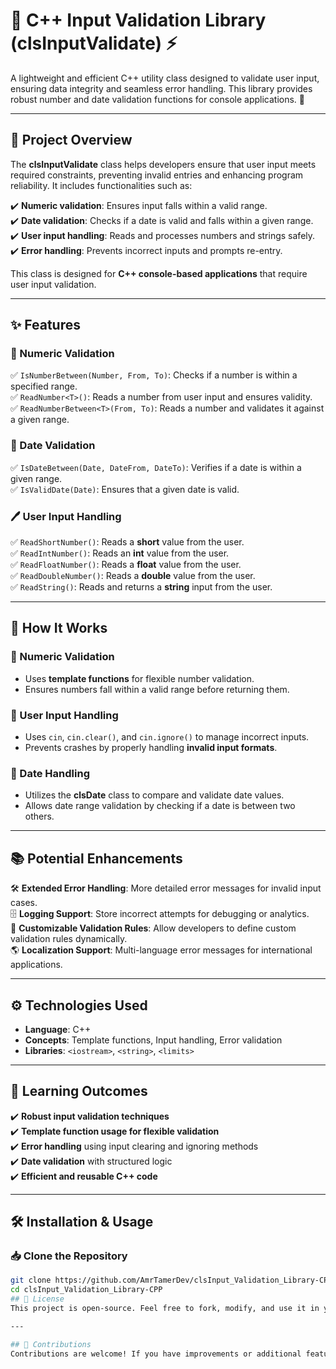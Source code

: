 # 📌 C++ Input Validation Library (clsInputValidate) ⚡

A lightweight and efficient C++ utility class designed to validate user input, ensuring data integrity and seamless error handling. This library provides robust number and date validation functions for console applications. 🚀  

---

## 🌟 Project Overview  
The **clsInputValidate** class helps developers ensure that user input meets required constraints, preventing invalid entries and enhancing program reliability. It includes functionalities such as:  

✔️ **Numeric validation**: Ensures input falls within a valid range.  
✔️ **Date validation**: Checks if a date is valid and falls within a given range.  
✔️ **User input handling**: Reads and processes numbers and strings safely.  
✔️ **Error handling**: Prevents incorrect inputs and prompts re-entry.  

This class is designed for **C++ console-based applications** that require user input validation.  

---

## ✨ Features  

### 🔢 Numeric Validation  
✅ `IsNumberBetween(Number, From, To)`: Checks if a number is within a specified range.  
✅ `ReadNumber<T>()`: Reads a number from user input and ensures validity.  
✅ `ReadNumberBetween<T>(From, To)`: Reads a number and validates it against a given range.  

### 📅 Date Validation  
✅ `IsDateBetween(Date, DateFrom, DateTo)`: Verifies if a date is within a given range.  
✅ `IsValidDate(Date)`: Ensures that a given date is valid.  

### 🖊️ User Input Handling  
✅ `ReadShortNumber()`: Reads a **short** value from the user.  
✅ `ReadIntNumber()`: Reads an **int** value from the user.  
✅ `ReadFloatNumber()`: Reads a **float** value from the user.  
✅ `ReadDoubleNumber()`: Reads a **double** value from the user.  
✅ `ReadString()`: Reads and returns a **string** input from the user.  

---

## 🚀 How It Works  

### 🔹 Numeric Validation  
- Uses **template functions** for flexible number validation.  
- Ensures numbers fall within a valid range before returning them.  

### 🔹 User Input Handling  
- Uses `cin`, `cin.clear()`, and `cin.ignore()` to manage incorrect inputs.  
- Prevents crashes by properly handling **invalid input formats**.  

### 🔹 Date Handling  
- Utilizes the **clsDate** class to compare and validate date values.  
- Allows date range validation by checking if a date is between two others.  

---

## 📚 Potential Enhancements  

🛠 **Extended Error Handling**: More detailed error messages for invalid input cases.  
🗄 **Logging Support**: Store incorrect attempts for debugging or analytics.  
🔄 **Customizable Validation Rules**: Allow developers to define custom validation rules dynamically.  
🌎 **Localization Support**: Multi-language error messages for international applications.  

---

## ⚙️ Technologies Used  

- **Language**: C++  
- **Concepts**: Template functions, Input handling, Error validation  
- **Libraries**: `<iostream>`, `<string>`, `<limits>`  

---

## 🎯 Learning Outcomes  

✔️ **Robust input validation techniques**  
✔️ **Template function usage for flexible validation**  
✔️ **Error handling** using input clearing and ignoring methods  
✔️ **Date validation** with structured logic  
✔️ **Efficient and reusable C++ code**  

---

## 🛠 Installation & Usage  

### 📥 Clone the Repository  
```sh
git clone https://github.com/AmrTamerDev/clsInput_Validation_Library-CPP.git
cd clsInput_Validation_Library-CPP
## 📜 License  
This project is open-source. Feel free to fork, modify, and use it in your own C++ applications! 🎉  

---

## 🤝 Contributions  
Contributions are welcome! If you have improvements or additional features to add, submit a **Pull Request** 🚀
